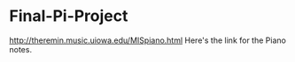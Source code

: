 # Final-Pi-Project
http://theremin.music.uiowa.edu/MISpiano.html Here's the link for the Piano notes.
